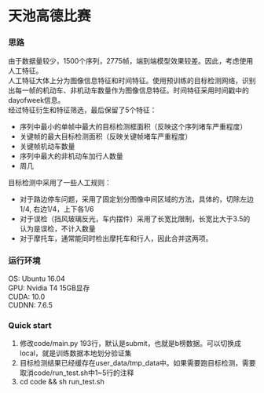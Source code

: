 # 天池高德比赛

### 思路
由于数据量较少，1500个序列，2775帧，端到端模型效果较差。因此，考虑使用人工特征。  
人工特征大体上分为图像信息特征和时间特征。使用预训练的目标检测网络，识别出每一帧的机动车、非机动车数量作为图像信息特征。时间特征采用时间戳中的dayofweek信息。    
经过特征衍生和特征筛选，最后保留了5个特征：  
- 序列中最小的单帧中最大的目标检测框面积（反映这个序列堵车严重程度）
- 关键帧的最大目标检测面积（反映关键帧堵车严重程度）
- 关键帧机动车数量
- 序列中最大的非机动车加行人数量
- 周几

目标检测中采用了一些人工规则：  
- 对于路边停车问题，采用了固定划分图像中间区域的方法，具体的，切除左边1/4, 右边1/4，上下各1/6  
- 对于误检（挡风玻璃反光，车内摆件）采用了长宽比限制，长宽比大于3.5的认为是误检，不计入数量
- 对于摩托车，通常能同时检出摩托车和行人，因此合并这两项。

### 运行环境
OS: Ubuntu 16.04  
GPU: Nvidia T4 15GB显存  
CUDA: 10.0  
CUDNN: 7.6.5  

### Quick start
1. 修改code/main.py 193行，默认是submit，也就是b榜数据。可以切换成local，就是训练数据本地划分验证集
2. 目标检测结果已经缓存在user_data/tmp_data中。如果需要跑目标检测，需要取消code/run_test.sh中1~5行的注释
3. cd code && sh run_test.sh